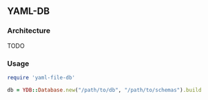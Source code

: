 ## YAML-DB

### Architecture
TODO

### Usage
```ruby
require 'yaml-file-db'

db = YDB::Database.new("/path/to/db", "/path/to/schemas").build
```
